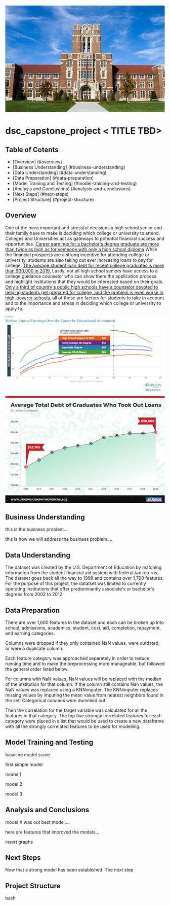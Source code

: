 ![cover image](./Images/cover_image.jpg)

# dsc_capstone_project < TITLE TBD>


## Table of Cotents

* [Overview] (#overview)
* [Business Understanding] (#business-understanding)
* [Data Understanding] (#data-understanding)
* [Data Preparation] (#data-preparation)
* [Model Training and Testing] (#model-training-and-testing)
* [Analysis and Conclusions] (#analysis-and-conclusions)
* [Next Steps] (#next-steps)
* [Project Structure] (#project-structure)


## Overview

One of the most important and stressful decisions a high school senior and their family have to make is deciding which college or university to attend. Colleges and Universities act as  gateways to potential financial success and opportunities. [Career earnings for a bachelor's degree graduate are more than twice as high as for someone with only a high school diploma](https://www.brookings.edu/blog/up-front/2020/10/08/major-decisions-what-graduates-earn-over-their-lifetimes) While the financial prospects are a strong incentive for attending college or university, students are also taking out ever increasing loans to pay for college. [The average student loan debt for recent college graduates is more than $30,000 in 2019.](https://www.usnews.com/education/best-colleges/paying-for-college/articles/see-how-student-loan-borrowing-has-risen-in-10-years) Lastly, not all high school seniors have access to a college guidance counselor who can show them the application process and highlight institutions that they would be interested based on their goals. [Only a third of country's public high schools have a counselor devoted to helping students get prepared for college, and the problem is even worse in high-poverty schools.](https://www.edweek.org/teaching-learning/college-advising-is-in-short-supply-in-u-s-high-schools-study-finds/2018/11) all of these are factors for students to take in account and to the importance and stress in deciding which college or university to apply to.

![money earned graph](./Images/money_earned_graph.png)

![student debt graph](./Images/student_debt_graph.png)



## Business Understanding

this is the business problem....

this is how we will address the business problem....

## Data Understanding

The dataset was created by the U.S. Department of Education by matching information from the student financial aid system with federal tax returns. The dataset goes back all the way to 1998 and contains over 1,700 features. For the purpose of this project, the datatset was limited to currently operating institutions that offer predominantly associate's or bachelor's degrees from 2002 to 2012.


## Data Preparation

There are over 1,600 features in the dataset and each can be broken up into school, admissions, academics, student, cost, aid, completion, repayment, and earning categories. 

Columns were dropped if they only contained NaN values, were outdated, or were a duplicate column.

Each feature category was approached separately in order to reduce running time and to make the preprocessing more manageable, but followed the general order listed below. 

For columns with NaN values, NaN values will be replaced with the median of the institution for that column. If the column still contains Nan values, the NaN values was replaced using a KNNimputer. The KNNimputer replaces missing values by imputing the mean value from nearest neighbors found in the set. Categorical columns were dummied out.

Then the correlation for the target variable was calculated for all the features in that category. The top five strongly correlated features for each category were placed in a list that would be used to create a new dataframe with all the strongly correlated features to be used for modelling.


## Model Training and Testing

baseline model score

first simple model

model 1

model 2

model 3


## Analysis and Conclusions

model X was out best model....

here are features that improved the models...

insert graphs


## Next Steps

Now that a strong model has been established. The next step 


## Project Structure


bash 
```

```